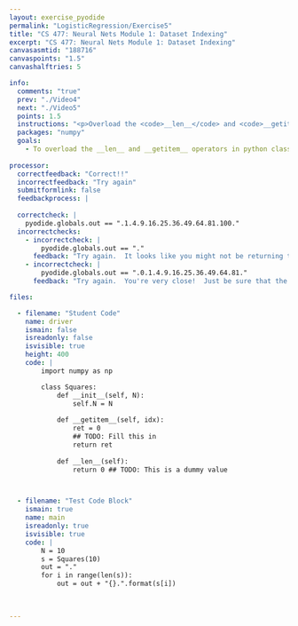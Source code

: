 ```yaml
---
layout: exercise_pyodide
permalink: "LogisticRegression/Exercise5"
title: "CS 477: Neural Nets Module 1: Dataset Indexing"
excerpt: "CS 477: Neural Nets Module 1: Dataset Indexing"
canvasasmtid: "188716"
canvaspoints: "1.5"
canvashalftries: 5

info:
  comments: "true"
  prev: "./Video4"
  next: "./Video5"
  points: 1.5
  instructions: "<p>Overload the <code>__len__</code> and <code>__getitem__</code> operators in the <code>Squares</code> class below so that the length is <code>self.N</code> and the item at index <code>i</code> is the ith perfect square.  So, when indexing an object of this type, you should see the sequence 1, 4, 9, 16, 25, ...</p>"
  packages: "numpy"
  goals:
    - To overload the __len__ and __getitem__ operators in python classes
    
processor:  
  correctfeedback: "Correct!!" 
  incorrectfeedback: "Try again"
  submitformlink: false
  feedbackprocess: | 
    
  correctcheck: |
    pyodide.globals.out == ".1.4.9.16.25.36.49.64.81.100."
  incorrectchecks:
    - incorrectcheck: |
        pyodide.globals.out == "."
      feedback: "Try again.  It looks like you might not be returning the correct length.  Try returning <code>self.N</code>" 
    - incorrectcheck: |
        pyodide.globals.out == ".0.1.4.9.16.25.36.49.64.81." 
      feedback: "Try again.  You're very close!  Just be sure that the element at index 0 is 1, not 0." 

files:

  - filename: "Student Code"
    name: driver
    ismain: false
    isreadonly: false
    isvisible: true
    height: 400
    code: | 
        import numpy as np

        class Squares:
            def __init__(self, N):
                self.N = N
            
            def __getitem__(self, idx):
                ret = 0
                ## TODO: Fill this in
                return ret
                
            def __len__(self):
                return 0 ## TODO: This is a dummy value



  - filename: "Test Code Block"
    ismain: true
    name: main
    isreadonly: true
    isvisible: true
    code: |
        N = 10
        s = Squares(10)
        out = "."
        for i in range(len(s)):
            out = out + "{}.".format(s[i])

        
        
---
```

